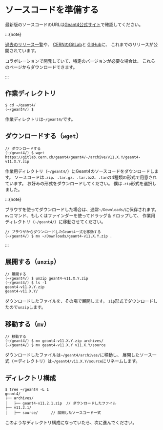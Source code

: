 # ソースコードを準備する

最新版のソースコードのURLは[Geant4公式サイト](https://geant4.web.cern.ch/download/)で確認してください。

:::{note}

[過去のリリース一覧](https://geant4.web.cern.ch/download/all)や、
[CERNのGitLab](https://gitlab.cern.ch/geant4/geant4/-/releases)と
[GitHub](https://github.com/Geant4/geant4/releases)に、
これまでのリリースが公開されています。

コラボレーションで開発していて、特定のバージョンが必要な場合は、
これらのページからダウンロードできます。

:::

## 作業ディレクトリ

```console
$ cd ~/geant4/
(~/geant4/) $
```

作業ディレクトリは`~/geant4/`です。

## ダウンロードする（`wget`）

```console
// ダウンロードする
(~/geant4/) $ wget https://gitlab.cern.ch/geant4/geant4/-/archive/v11.X.Y/geant4-v11.X.Y.zip
```

作業用ディレクトリ（`~/geant4/`）にGeant4のソースコードをダウンロードします。
ソースコードは`.zip`、`.tar.gz`、`.tar.bz2`、`.tar`の4種類の形式で用意されています。
お好みの形式をダウンロードしてください。
僕は`.zip`形式を選択しました。

:::{note}

ブラウザを使ってダウンロードした場合は、通常`~/Downloads/`に保存されます。
`mv`コマンド、もしくはファインダーを使ってドラッグ＆ドロップして、
作業用ディレクトリ（`~/geant4/`）に移動させてください。

```console
// ブラウザからダウンロードしたGeant4一式を移動する
(~/geant4/) $ mv ~/Downloads/geant4-v11.X.Y.zip .
```

:::

## 展開する（`unzip`）

```console
// 展開する
(~/geant4/) $ unzip geant4-v11.X.Y.zip
(~/geant4/) $ ls -1
geant4-v11.X.Y.zip
geant4-v11.X.Y/
```

ダウンロードしたファイルを、その場で展開します。
`zip`形式でダウンロードしたので`unzip`します。

## 移動する（`mv`）

```console
// 移動する
(~/geant4/) $ mv geant4-v11.X.Y.zip archives/
(~/geant4/) $ mv geant4-v11.X.Y v11.X.Y/source
```

ダウンロードしたファイルは`~/geant4/archives/`に移動し、
展開したソース一式（＝ディレクトリ）は`~/geant4/v11.X.Y/source`にリネームします。

## ディレクトリ構成

```console
$ tree ~/geant4 -L 1
geant4/
├── archives/
│   ├── geant4-v11.2.1.zip  // ダウンロードしたファイル
├── v11.2.1/
│   ├── source/      // 展開したソースコード一式
```

このようなディレクトリ構成になっていたら、次に進んでください。
